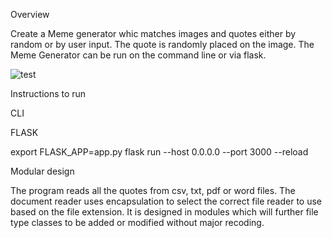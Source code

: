 Overview

Create a Meme generator whic matches images and quotes either by random or by user input. The quote is randomly placed on the image. The Meme Generator can be run on the command line or via flask.

![test](https://github.com/user-attachments/assets/3023935d-dbcb-4032-8082-4d6bbe782fc2)

Instructions to run

CLI


FLASK

export FLASK_APP=app.py
flask run --host 0.0.0.0 --port 3000 --reload


Modular design

The program reads all the quotes from csv, txt, pdf or word files. The document reader uses encapsulation to select the correct file reader to use based on the file extension. 
It is designed in modules which will further file type classes to be added or modified without major recoding. 
